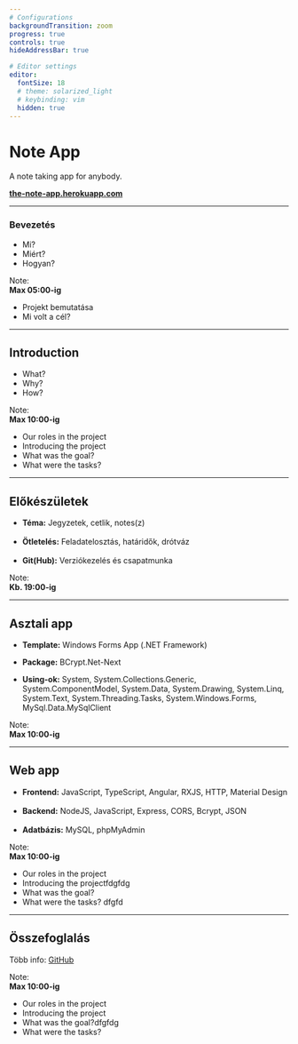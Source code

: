 ```yaml
---
# Configurations
backgroundTransition: zoom
progress: true
controls: true
hideAddressBar: true

# Editor settings
editor:
  fontSize: 18
  # theme: solarized_light
  # keybinding: vim
  hidden: true
---
```


<style>
.slide { color:#000000; background: #ffffff;}
.reveal a, .reveal a:visited, .reveal a:hover { color: #683cb4;}
.reveal .controls { color: #683cb4; }
.reveal .progress { color: #683cb4; }
</style>

# Note App

A note taking app for anybody.

**[the-note-app.herokuapp.com](https://the-note-app.herokuapp.com)**

---

### Bevezetés

- Mi?
- Miért?
- Hogyan?

Note:  
**Max 05:00-ig**

- Projekt bemutatása
- Mi volt a cél?

---

## Introduction

- What?
- Why?
- How?

Note:  
**Max 10:00-ig**

- Our roles in the project
- Introducing the project
- What was the goal?
- What were the tasks?

---

## Előkészületek

- **Téma:** Jegyzetek, cetlik, notes(z)
  <br><br>
- **Ötletelés:** Feladatelosztás, határidők, drótváz
  <br><br>
- **Git(Hub):** Verziókezelés és csapatmunka

Note:  
**Kb. 19:00-ig**

---

## Asztali app

- **Template:** Windows Forms App (.NET Framework)

- **Package:** BCrypt.Net-Next

- **Using-ok:** System, System.Collections.Generic, System.ComponentModel, System.Data, System.Drawing, System.Linq, System.Text, System.Threading.Tasks, System.Windows.Forms, MySql.Data.MySqlClient

Note:  
**Max 10:00-ig**

---

## Web app

- **Frontend:** JavaScript, TypeScript, Angular, RXJS, HTTP, Material Design
  <br><br>
- **Backend:** NodeJS, JavaScript, Express, CORS, Bcrypt, JSON
  <br><br>
- **Adatbázis:** MySQL, phpMyAdmin

Note:  
**Max 10:00-ig**

- Our roles in the project
- Introducing the projectfdgfdg
- What was the goal?
- What were the tasks?
  dfgfd

---

## Összefoglalás

Több info:
[GitHub](https://github.com/MrDanielHarka/the-note-app)

Note:  
**Max 10:00-ig**

- Our roles in the project
- Introducing the project
- What was the goal?dfgfdg
- What were the tasks?

